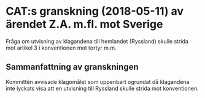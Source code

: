 # CAT:s granskning (2018-05-11) av ärendet Z.A. m.fl. mot Sverige

Fråga om utvisning av klagandena till hemlandet (Ryssland) skulle strida mot artikel 3 i konventionen mot tortyr m.m.


## Sammanfattning av granskningen

Kommittén avvisade klagomålet som uppenbart ogrundat då klagandena inte lyckats visa att en utvisning till Ryssland skulle strida mot konventionen.
